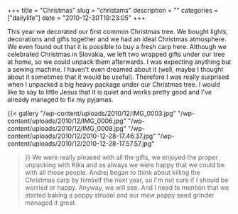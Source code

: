 +++
title = "Christmas"
slug = "christams"
description = ""
categories = ["dailylife"]
date = "2010-12-30T19:23:05"
+++

This year we decorated our first common Christmas tree. We bought lights, decorations and gifts
together and we had an ideal Christmas atmosphere. We even found out that it is possible to buy a
fresh carp here. Although we celebrated Christmas in Slovakia, we left two wrapped gifts under our
tree at home, so we could unpack them afterwards. I was expecting anything but a sewing machine. I haven't even dreamed about it (well, maybe I
thought about it sometimes that it would be useful). Therefore I was really surprised when I
unpacked a big heavy package under our Christmas tree. I would like to say to little Jesus that it
is quiet and works pretty good and I've already managed to fix my pyjamas.

{{< gallery
    "/wp-content/uploads/2010/12/IMG_0003.jpg"
    "/wp-content/uploads/2010/12/IMG_0006.jpg"
    "/wp-content/uploads/2010/12/IMG_0008.jpg"
    "/wp-content/uploads/2010/12/2010-12-28-17.46.37.jpg"
    "/wp-content/uploads/2010/12/2010-12-28-17.57.57.jpg"
>}}
We were really pleased with all the gifts, we enjoyed the proper unpacking with Kika and as always
we were happy that we could be with all those people. Andrej began to think about killing the
Christmas carp by himself the next year, so I'm not sure if I should be worried or happy. Anyway,
we will see. And I need to mention that we started baking a poppy strudel and our mew poppy seed
grinder managed it great.
